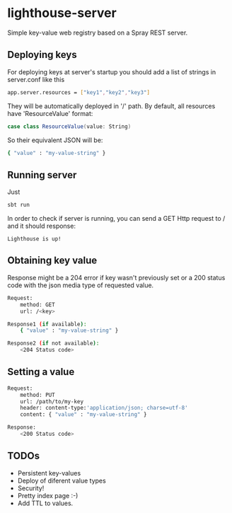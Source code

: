 # lighthouse-server
Simple key-value web registry based on a Spray REST server.

## Deploying keys

For deploying keys at server's startup you should add a list of strings in server.conf like this

```sh
app.server.resources = ["key1","key2","key3"]
```

They will be automatically deployed in '/' path.
By default, all resources have 'ResourceValue' format:

```scala
case class ResourceValue(value: String)
```

So their equivalent JSON will be:

```sh
{ "value" : "my-value-string" }
```

## Running server

Just
```sh
sbt run
```

In order to check if server is running, you can send a GET Http request to / and it should response:

```
Lighthouse is up!
```

## Obtaining key value

Response might be a 204 error if key wasn't previously set or a 200 status code with the json media type of requested value.

```sh
Request:
	method: GET
	url: /<key>

Response1 (if available):
	{ "value" : "my-value-string" }

Response2 (if not available):
	<204 Status code>
```


## Setting a value

```sh
Request:
	method: PUT
	url: /path/to/my-key
	header: content-type:'application/json; charse=utf-8'
	content: { "value" : "my-value-string" }

Response:
	<200 Status code>
```

## TODOs

- Persistent key-values
- Deploy of diferent value types
- Security!
- Pretty index page :-)
- Add TTL to values.
